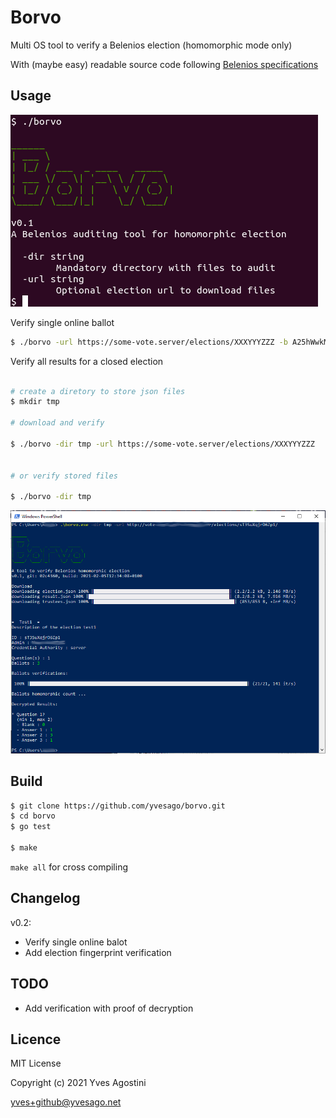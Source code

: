 # Borvo

Multi OS tool to verify a Belenios election (homomorphic mode only)

With (maybe easy) readable source code following [Belenios specifications](https://www.belenios.org/specification.pdf)


## Usage

![borvo options](doc/screen.png)

Verify single online ballot

```bash
$ ./borvo -url https://some-vote.server/elections/XXXYYYZZZ -b A25hWwkMU5oE7qfUgywaH0mKZO0TfmE4Q8zZCX8xK0I

```

Verify all results for a closed election

```bash

# create a diretory to store json files
$ mkdir tmp

# download and verify

$ ./borvo -dir tmp -url https://some-vote.server/elections/XXXYYYZZZ


# or verify stored files

$ ./borvo -dir tmp

```

![borvo download and verify](doc/screen2.png)


## Build


```bash
$ git clone https://github.com/yvesago/borvo.git
$ cd borvo
$ go test

$ make
```

``make all`` for cross compiling


## Changelog

v0.2:
  * Verify single online balot
  * Add election fingerprint verification


## TODO

* Add verification with proof of decryption


## Licence

MIT License

Copyright (c) 2021 Yves Agostini

<yves+github@yvesago.net>
